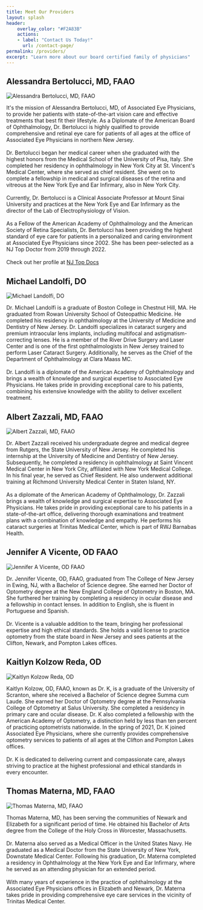 ```yaml
---
title: Meet Our Providers
layout: splash
header:
    overlay_color: "#F2A83B"
    actions:
    - label: "Contact Us Today!"
      url: /contact-page/
permalink: /providers/
excerpt: "Learn more about our board certified family of physicians"
---
```

## Alessandra Bertolucci, MD, FAAO
<div class="provider_info">
    <img src="../assets/images/providers/alessandra_bertolucci.jpeg" alt="Alessandra Bertolucci, MD, FAAO" />
    <p>
    It's the mission of Alessandra Bertolucci, MD, of Associated Eye Physicians, to provide her patients with state-of-the-art vision care and effective treatments that best fit their lifestyle. As a Diplomate of the American Board of Ophthalmology, Dr. Bertolucci is highly qualified to provide comprehensive and retinal eye care for patients of all ages at the office of Associated Eye Physicians in northern New Jersey.
    <br><br>
    Dr. Bertolucci began her medical career when she graduated with the highest honors from the Medical School of the University of Pisa, Italy. She completed her residency in ophthalmology in New York City at St. Vincent's Medical Center, where she served as chief resident. She went on to complete a fellowship in medical and surgical diseases of the retina and vitreous at the New York Eye and Ear Infirmary, also in New York City.
    <br><br>
    Currently, Dr. Bertolucci is a Clinical Associate Professor at Mount Sinai University and practices at the New York Eye and Ear Infirmary as the director of the Lab of Electrophysiology of Vision.
    <br><br>
    As a Fellow of the American Academy of Ophthalmology and the American Society of Retina Specialists, Dr. Bertolucci has been providing the highest standard of eye care for patients in a personalized and caring environment at Associated Eye Physicians since 2002. She has been peer-selected as a NJ Top Doctor from 2019 through 2022.
    <br><br>
    Check out her profile at <a href="https://njtopdocs.com/nj-doctors/dralessandrabertolucci/"> NJ Top Docs </a>
    </p>
</div>

## Michael Landolfi, DO

<div class="provider_info">
    <img src="../assets/images/providers/michael_landolfi.jpg" alt="Michael Landolfi, DO"/>
    <p>
    Dr. Michael Landolfi is a graduate of Boston College in Chestnut Hill, MA. He graduated from Rowan University School of Osteopathic Medicine. He completed his residency in ophthalmology at the University of Medicine and Dentistry of New Jersey. Dr. Landolfi specializes in cataract surgery and premium intraocular lens implants, including multifocal and astigmatism-correcting lenses. He is a member of the River Drive Surgery and Laser Center and is one of the first ophthalmologists in New Jersey trained to perform Laser Cataract Surgery. Additionally, he serves as the Chief of the Department of Ophthalmology at Clara Maass MC.
    <br><br>
    Dr. Landolfi is a diplomate of the American Academy of Ophthalmology and brings a wealth of knowledge and surgical expertise to Associated Eye Physicians. He takes pride in providing exceptional care to his patients, combining his extensive knowledge with the ability to deliver excellent treatment.
    </p>
</div>

## Albert Zazzali, MD, FAAO

<div class="provider_info">
    <img src="../assets/images/providers/albert_zazzali.jpeg" alt="Albert Zazzali, MD, FAAO" />
    <p>
    Dr. Albert Zazzali received his undergraduate degree and medical degree from Rutgers, the State University of New Jersey. He completed his internship at the University of Medicine and Dentistry of New Jersey. Subsequently, he completed a residency in ophthalmology at Saint Vincent Medical Center in New York City, affiliated with New York Medical College. In his final year, he served as Chief Resident. He also underwent additional training at Richmond University Medical Center in Staten Island, NY.
    <br><br>
    As a diplomate of the American Academy of Ophthalmology, Dr. Zazzali brings a wealth of knowledge and surgical expertise to Associated Eye Physicians. He takes pride in providing exceptional care to his patients in a state-of-the-art office, delivering thorough examinations and treatment plans with a combination of knowledge and empathy. He performs his cataract surgeries at Trinitas Medical Center, which is part of RWJ Barnabas Health.
    </p>
</div>

## Jennifer A Vicente, OD FAAO

<div class="provider_info">
    <img src="../assets/images/providers/jennifer_vicente.jpeg" alt="Jennifer A Vicente, OD FAAO"/>
    <p>
    Dr. Jennifer Vicente, OD, FAAO, graduated from The College of New Jersey in Ewing, NJ, with a Bachelor of Science degree. She earned her Doctor of Optometry degree at the New England College of Optometry in Boston, MA. She furthered her training by completing a residency in ocular disease and a fellowship in contact lenses. In addition to English, she is fluent in Portuguese and Spanish.
    <br><br>
    Dr. Vicente is a valuable addition to the team, bringing her professional expertise and high ethical standards. She holds a valid license to practice optometry from the state board in New Jersey and sees patients at the Clifton, Newark, and Pompton Lakes offices.
    </p>
</div>

## Kaitlyn Kolzow Reda, OD

<div class="provider_info">
    <img src="../assets/images/providers/kaitlyn_kolzow_reda.jpeg" alt="Kaitlyn Kolzow Reda, OD" />
    <p>
    Kaitlyn Kolzow, OD, FAAO, known as Dr. K, is a graduate of the University of Scranton, where she received a Bachelor of Science degree Summa cum Laude. She earned her Doctor of Optometry degree at the Pennsylvania College of Optometry at Salus University. She completed a residency in primary care and ocular disease. Dr. K also completed a fellowship with the American Academy of Optometry, a distinction held by less than ten percent of practicing optometrists nationwide. In the spring of 2021, Dr. K joined Associated Eye Physicians, where she currently provides comprehensive optometry services to patients of all ages at the Clifton and Pompton Lakes offices.
    <br><br>
    Dr. K is dedicated to delivering current and compassionate care, always striving to practice at the highest professional and ethical standards in every encounter.
    </p>
</div>

## Thomas Materna, MD, FAAO

<div class="provider_info">
    <img src="../assets/images/providers/thomas_materna.png" alt="Thomas Materna, MD, FAAO" />
    <p>
    Thomas Materna, MD, has been serving the communities of Newark and Elizabeth for a significant period of time. He obtained his Bachelor of Arts degree from the College of the Holy Cross in Worcester, Massachusetts.
    <br><br>
    Dr. Materna also served as a Medical Officer in the United States Navy. He graduated as a Medical Doctor from the State University of New York, Downstate Medical Center. Following his graduation, Dr. Materna completed a residency in Ophthalmology at the New York Eye and Ear Infirmary, where he served as an attending physician for an extended period.
    <br><br>
    With many years of experience in the practice of ophthalmology at the Associated Eye Physicians offices in Elizabeth and Newark, Dr. Materna takes pride in providing comprehensive eye care services in the vicinity of Trinitas Medical Center.
    </p>
</div>